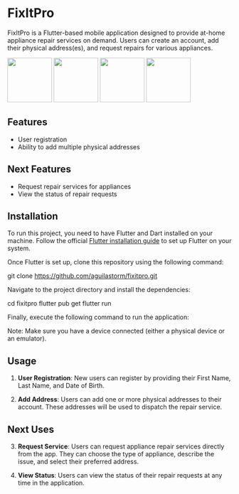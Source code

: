 # FixItPro

FixItPro is a Flutter-based mobile application designed to provide at-home appliance repair services on demand. Users can create an account, add their physical address(es), and request repairs for various appliances.

<p float="left">
  <img src="https://github.com/aguilastorm/fixitpro/screenshots/screenshot1.png" width="100" />
  <img src="https://github.com/aguilastorm/fixitpro/screenshots/screenshot2.png" width="100" />
  <img src="https://github.com/aguilastorm/fixitpro/screenshots/screenshot3.png" width="100" />
  <img src="https://github.com/aguilastorm/fixitpro/screenshots/screenshot4.png" width="100" />
</p>

## Features

- User registration
- Ability to add multiple physical addresses

## Next Features

- Request repair services for appliances
- View the status of repair requests

## Installation

To run this project, you need to have Flutter and Dart installed on your machine. Follow the official [Flutter installation guide](https://flutter.dev/docs/get-started/install) to set up Flutter on your system.

Once Flutter is set up, clone this repository using the following command:

git clone https://github.com/aguilastorm/fixitpro.git

Navigate to the project directory and install the dependencies:

cd fixitpro
flutter pub get
flutter run

Finally, execute the following command to run the application:


Note: Make sure you have a device connected (either a physical device or an emulator).

## Usage

1. **User Registration**: New users can register by providing their First Name, Last Name, and Date of Birth.

2. **Add Address**: Users can add one or more physical addresses to their account. These addresses will be used to dispatch the repair service.

## Next Uses

3. **Request Service**: Users can request appliance repair services directly from the app. They can choose the type of appliance, describe the issue, and select their preferred address.

4. **View Status**: Users can view the status of their repair requests at any time in the application.

